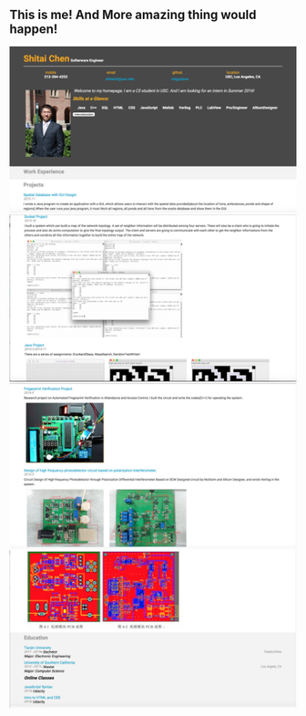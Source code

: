 ## This is me! And More amazing thing would happen!

![](https://github.com/cstgyxlove/Resume/blob/master/page1.png)
![](https://github.com/cstgyxlove/Resume/blob/master/page2.png)
![](https://github.com/cstgyxlove/Resume/blob/master/page3.png)
![](https://github.com/cstgyxlove/Resume/blob/master/page4.png)
